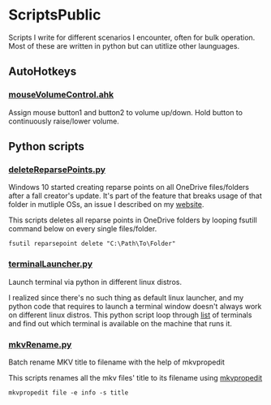 # ScriptsPublic
Scripts I write for different scenarios I encounter, often for bulk operation. Most of these are written in python but can utitlize other launguages.

## AutoHotkeys
### [mouseVolumeControl.ahk](./AutoHotkeys/mouseVolumeControl)
Assign mouse button1 and button2 to volume up/down. Hold button to continuously raise/lower volume.


## Python scripts
### [deleteReparsePoints.py](./deleteReparsePoints.py)
Windows 10 started creating reparse points on all OneDrive files/folders after a fall creator's update. It's part of the feature that breaks usage of that folder in mutliple OSs, an issue I described on my [website](http://www.jeangjenq.com/windows-10-delete-reparse-points-in-subdirectories/).

This scripts deletes all reparse points in OneDrive folders by looping fsutill command below on every single files/folder.
```batch
fsutil reparsepoint delete "C:\Path\To\Folder"
```

### [terminalLauncher.py](./terminalLauncher.py)
Launch terminal via python in different linux distros.

I realized since there's no such thing as default linux launcher, and my python code that requires to launch a terminal window doesn't always work on different linux distros. This python script loop through [list](https://github.com/i3/i3/blob/next/i3-sensible-terminal) of terminals and find out which terminal is available on the machine that runs it.

### [mkvRename.py](./mkvRename.py)
Batch rename MKV title to filename with the help of mkvpropedit

This scripts renames all the mkv files' title to its filename using [mkvpropedit](https://mkvtoolnix.download/doc/mkvpropedit.html)
```batch
mkvpropedit file -e info -s title
```
